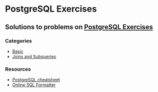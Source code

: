 # PostgreSQL Exercises

## Solutions to problems on [PostgreSQL Exercises](https://pgexercises.com/)

### Categories

- [Basic](./basic.sql)
- [Joins and Subqueries](./joins-and-subqueries.sql)

### Resources

- [PostgreSQL cheatsheet](https://quickref.me/postgres)
- [Online SQL Formatter](https://www.dpriver.com/pp/sqlformat.htm)
